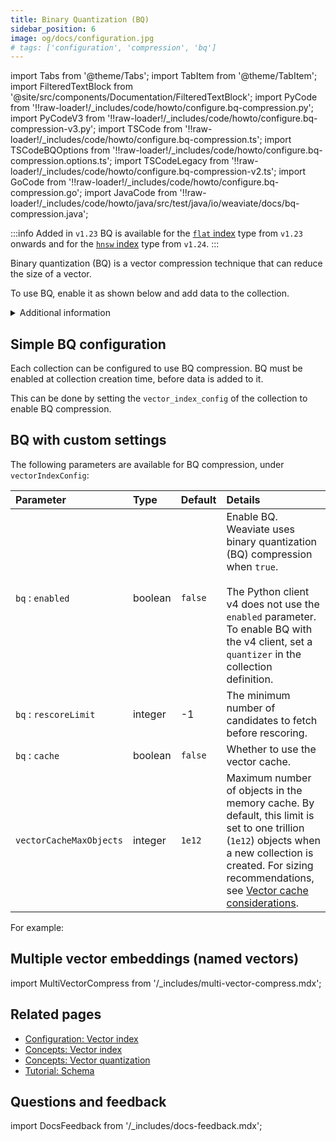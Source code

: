 ```yaml
---
title: Binary Quantization (BQ)
sidebar_position: 6
image: og/docs/configuration.jpg
# tags: ['configuration', 'compression', 'bq']
---
```


import Tabs from '@theme/Tabs';
import TabItem from '@theme/TabItem';
import FilteredTextBlock from '@site/src/components/Documentation/FilteredTextBlock';
import PyCode from '!!raw-loader!/_includes/code/howto/configure.bq-compression.py';
import PyCodeV3 from '!!raw-loader!/_includes/code/howto/configure.bq-compression-v3.py';
import TSCode from '!!raw-loader!/_includes/code/howto/configure.bq-compression.ts';
import TSCodeBQOptions from '!!raw-loader!/_includes/code/howto/configure.bq-compression.options.ts';
import TSCodeLegacy from '!!raw-loader!/_includes/code/howto/configure.bq-compression-v2.ts';
import GoCode from '!!raw-loader!/_includes/code/howto/configure.bq-compression.go';
import JavaCode from '!!raw-loader!/_includes/code/howto/java/src/test/java/io/weaviate/docs/bq-compression.java';

:::info Added in `v1.23`
BQ is available for the [`flat` index](/docs/weaviate/concepts/vector-index.md#flat-index) type from `v1.23` onwards and for the [`hnsw` index](/docs/weaviate/config-refs/schema/vector-index#hnsw-indexes)  type from `v1.24`.
:::

Binary quantization (BQ) is a vector compression technique that can reduce the size of a vector.

To use BQ, enable it as shown below and add data to the collection.

<details>
  <summary>Additional information</summary>

- How to [set the index type](/docs/weaviate/manage-data/collections.mdx#ve)

</details>


## Simple BQ configuration

Each collection can be configured to use BQ compression. BQ must be enabled at collection creation time, before data is added to it.

This can be done by setting the `vector_index_config` of the collection to enable BQ compression.

<Tabs groupId="languages">
  <TabItem value="py" label="Python Client v4">
      <FilteredTextBlock
        text={PyCode}
        startMarker="# START EnableBQ"
        endMarker="# END EnableBQ"
        language="py"
      />
  </TabItem>

  <TabItem value="py3" label="Python Client v3">
      <FilteredTextBlock
        text={PyCodeV3}
        startMarker="# START EnableBQ"
        endMarker="# END EnableBQ"
        language="pyv3"
      />
  </TabItem>

  <TabItem value="js" label="JS/TS Client v3">
      <FilteredTextBlock
        text={TSCode}
        startMarker="// START EnableBQ"
        endMarker="// END EnableBQ"
        language="ts"
      />
  </TabItem>

  <TabItem value="js2" label="JS/TS Client v2">
      <FilteredTextBlock
        text={TSCodeLegacy}
        startMarker="// START EnableBQ"
        endMarker="// END EnableBQ"
        language="tsv2"
      />
  </TabItem>

  <TabItem value="go" label="Go">
    <FilteredTextBlock
      text={GoCode}
      startMarker="// START EnableBQ"
      endMarker="// END EnableBQ"
      language="go"
    />
  </TabItem>

  <TabItem value="java" label="Java">
    <FilteredTextBlock
      text={JavaCode}
      startMarker="// START EnableBQ"
      endMarker="// END EnableBQ"
      language="java"
    />
  </TabItem>
</Tabs>


## BQ with custom settings

The following parameters are available for BQ compression, under `vectorIndexConfig`:

| Parameter | Type | Default | Details |
| :-- | :-- | :-- | :-- |
| `bq` : `enabled` | boolean | `false` | Enable BQ. Weaviate uses binary quantization (BQ) compression when `true`.  <br/><br/> The Python client v4 does not use the `enabled` parameter. To enable BQ with the v4 client, set a `quantizer` in the collection definition. |
| `bq` : `rescoreLimit` | integer | -1 | The minimum number of candidates to fetch before rescoring. |
| `bq` : `cache` | boolean | `false` | Whether to use the vector cache. |
| `vectorCacheMaxObjects` | integer | `1e12` | Maximum number of objects in the memory cache. By default, this limit is set to one trillion (`1e12`) objects when a new collection is created. For sizing recommendations, see [Vector cache considerations](/docs/weaviate/concepts/vector-index.md#vector-cache-considerations). |


For example:

<Tabs groupId="languages">
  <TabItem value="py" label="Python Client v4">
      <FilteredTextBlock
        text={PyCode}
        startMarker="# START BQWithOptions"
        endMarker="# END BQWithOptions"
        language="py"
      />
  </TabItem>

  <TabItem value="py3" label="Python Client v3">
      <FilteredTextBlock
        text={PyCodeV3}
        startMarker="# START BQWithOptions"
        endMarker="# END BQWithOptions"
        language="pyv3"
      />
  </TabItem>

  <TabItem value="js" label="JS/TS Client v3">
      <FilteredTextBlock
        text={TSCodeBQOptions}
        startMarker="// START BQWithOptions"
        endMarker="// END BQWithOptions"
        language="ts"
      />
  </TabItem>

  <TabItem value="js2" label="JS/TS Client v2">
      <FilteredTextBlock
        text={TSCodeLegacy}
        startMarker="// START BQWithOptions"
        endMarker="// END BQWithOptions"
        language="tsv2"
      />
  </TabItem>

  <TabItem value="go" label="Go">
    <FilteredTextBlock
      text={GoCode}
      startMarker="// START BQWithOptions"
      endMarker="// END BQWithOptions"
      language="go"
    />
  </TabItem>

  <TabItem value="java" label="Java">
    <FilteredTextBlock
      text={JavaCode}
      startMarker="// START BQWithOptions"
      endMarker="// END BQWithOptions"
      language="java"
    />
  </TabItem>
</Tabs>

## Multiple vector embeddings (named vectors)

import MultiVectorCompress from '/_includes/multi-vector-compress.mdx';

<MultiVectorCompress />

## Related pages
- [Configuration: Vector index](/docs/weaviate/config-refs/schema/vector-index.md)
- [Concepts: Vector index](/docs/weaviate/concepts/vector-index.md)
- [Concepts: Vector quantization](/docs/weaviate/concepts/vector-quantization.md)
- [Tutorial: Schema](/docs/weaviate/starter-guides/schema)

## Questions and feedback

import DocsFeedback from '/_includes/docs-feedback.mdx';

<DocsFeedback/>
